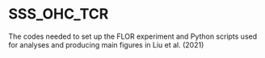 # SSS_OHC_TCR
The codes needed to set up the FLOR experiment and Python scripts used for analyses and producing main figures in Liu et al. (2021)

